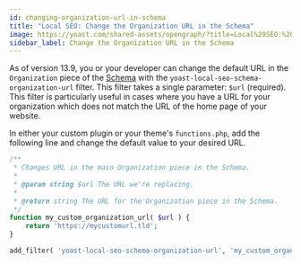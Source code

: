 ```yaml
---
id: changing-organization-url-in-schema
title: "Local SEO: Change the Organization URL in the Schema"
image: https://yoast.com/shared-assets/opengraph/?title=Local%20SEO:%20Change%20the%20Organization%20URL%20in%20the%20Schema
sidebar_label: Change the Organization URL in the Schema
---
```


As of version 13.9, you or your developer can change the default URL in the `Organization` piece of the [Schema](https://developer.yoast.com/features/schema/pieces/organization/) with the `yoast-local-seo-schema-organization-url` filter. This filter takes a single parameter: `$url` (required).
This filter is particularly useful in cases where you have a URL for your organization which does not match the URL of the home page of your website.

In either your custom plugin or your theme's `functions.php`, add the following line and change the default value to your desired URL.

```php
/** 
 * Changes URL in the main Organization piece in the Schema. 
 *
 * @param string $url The URL we're replacing.
 *
 * @return string The URL for the Organization piece in the Schema.
 */
function my_custom_organization_url( $url ) {
    return 'https://mycustomurl.tld';
}

add_filter( 'yoast-local-seo-schema-organization-url', 'my_custom_organization_url', 10, 1 );
```
